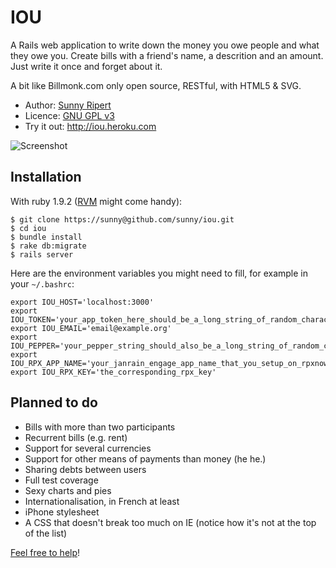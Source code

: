 IOU
===

A Rails web application to write down the money you owe people and what they owe you. Create bills with a friend's name, a descrition and an amount. Just write it once and forget about it.

A bit like Billmonk.com only open source, RESTful, with HTML5 & SVG.

* Author: [Sunny Ripert](http://sunfox.org)
* Licence: [GNU GPL v3](http://www.gnu.org/licenses/gpl.html)
* Try it out: <http://iou.heroku.com>

![Screenshot](http://github.com/sunny/iou/raw/master/public/images/screenshot.png)


Installation
------------

With ruby 1.9.2 ([RVM](http://rvm.beginrescueend.com/) might come handy):

    $ git clone https://sunny@github.com/sunny/iou.git
    $ cd iou
    $ bundle install
    $ rake db:migrate
    $ rails server

Here are the environment variables you might need to fill, for example in your `~/.bashrc`:

    export IOU_HOST='localhost:3000'
    export IOU_TOKEN='your_app_token_here_should_be_a_long_string_of_random_characters'
    export IOU_EMAIL='email@example.org'
    export IOU_PEPPER='your_pepper_string_should_also_be_a_long_string_of_random_characters'
    export IOU_RPX_APP_NAME='your_janrain_engage_app_name_that_you_setup_on_rpxnow_dot_com'
    export IOU_RPX_KEY='the_corresponding_rpx_key'

Planned to do
-------------

* Bills with more than two participants
* Recurrent bills (e.g. rent)
* Support for several currencies
* Support for other means of payments than money (he he.)
* Sharing debts between users
* Full test coverage
* Sexy charts and pies
* Internationalisation, in French at least
* iPhone stylesheet
* A CSS that doesn't break too much on IE (notice how it's not at the top of the list)

[Feel free to help](http://github.com/sunny/iou)!
